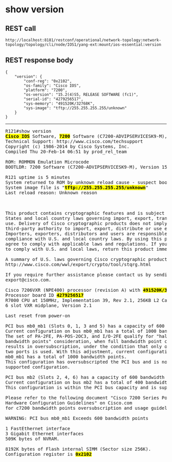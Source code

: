 # show version

## REST call

```
http://localhost:8181/restconf/operational/network-topology:network-topology/topology/cli/node/IOS1/yang-ext:mount/ios-essential:version
```

## REST response body

```
{
    "version": {
        "conf-reg": "0x2102",
        "os-family": "Cisco IOS",
        "platform": "7200",
        "os-version": "15.2(4)S5, RELEASE SOFTWARE (fc1)",
        "serial-id": "4279256517",
        "sys-memory": "491520K/32768K",
        "sys-image": "tftp://255.255.255.255/unknown"
    }
}
```


---

<pre>
R121#show version
<b><mark>Cisco IOS</b></mark> Software, <b><mark>7200</b></mark> Software (C7200-ADVIPSERVICESK9-M), <b><mark>Version 15.2(4)S5, RELEASE SOFTWARE (fc1)</b></mark>
Technical Support: http://www.cisco.com/techsupport
Copyright (c) 1986-2014 by Cisco Systems, Inc.
Compiled Thu 20-Feb-14 06:51 by prod_rel_team

ROM: ROMMON Emulation Microcode
BOOTLDR: 7200 Software (C7200-ADVIPSERVICESK9-M), Version 15.2(4)S5, RELEASE SOFTWARE (fc1)

R121 uptime is 5 minutes
System returned to ROM by unknown reload cause - suspect boot_data[BOOT_COUNT] 0x0, BOOT_COUNT 0, BOOTDATA 19
System image file is "<b><mark>tftp://255.255.255.255/unknown</b></mark>"
Last reload reason: Unknown reason



This product contains cryptographic features and is subject to United
States and local country laws governing import, export, transfer and
use. Delivery of Cisco cryptographic products does not imply
third-party authority to import, export, distribute or use encryption.
Importers, exporters, distributors and users are responsible for
compliance with U.S. and local country laws. By using this product you
agree to comply with applicable laws and regulations. If you are unable
to comply with U.S. and local laws, return this product immediately.

A summary of U.S. laws governing Cisco cryptographic products may be found at:
http://www.cisco.com/wwl/export/crypto/tool/stqrg.html

If you require further assistance please contact us by sending email to
export@cisco.com.

Cisco 7206VXR (NPE400) processor (revision A) with <b><mark>491520K/32768K</b></mark> bytes of memory.
Processor board ID <b><mark>4279256517</b></mark>
R7000 CPU at 150MHz, Implementation 39, Rev 2.1, 256KB L2 Cache
6 slot VXR midplane, Version 2.1

Last reset from power-on

PCI bus mb0_mb1 (Slots 0, 1, 3 and 5) has a capacity of 600 bandwidth points.
Current configuration on bus mb0_mb1 has a total of 1000 bandwidth points. 
The set of PA-2FE, PA-POS-2OC3, and I/O-2FE qualify for "half 
bandwidth points" consideration, when full bandwidth point counting 
results in oversubscription, under the condition that only one of the 
two ports is used. With this adjustment, current configuration on bus 
mb0_mb1 has a total of 1000 bandwidth points. 
This configuration has oversubscripted the PCI bus and is not a 
supported configuration. 

PCI bus mb2 (Slots 2, 4, 6) has a capacity of 600 bandwidth points.
Current configuration on bus mb2 has a total of 400 bandwidth points 
This configuration is within the PCI bus capacity and is supported. 

Please refer to the following document "Cisco 7200 Series Port Adaptor
Hardware Configuration Guidelines" on Cisco.com <http://www.cisco.com>
for c7200 bandwidth points oversubscription and usage guidelines.

WARNING: PCI bus mb0_mb1 Exceeds 600 bandwidth points

1 FastEthernet interface
3 Gigabit Ethernet interfaces
509K bytes of NVRAM.

8192K bytes of Flash internal SIMM (Sector size 256K).
Configuration register is <b><mark>0x2102</b></mark>
</pre>


